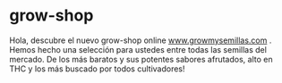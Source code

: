 grow-shop
=========

Hola, descubre el nuevo grow-shop online www.growmysemillas.com .     Hemos hecho una selección para ustedes entre todas las semillas del mercado. De los más baratos y sus potentes sabores afrutados, alto en  THC y  los más buscado por todos cultivadores!
